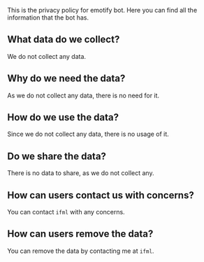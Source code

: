This is the privacy policy for emotify bot. Here you can find all the information that the bot has.

## What data do we collect?

We do not collect any data.

## Why do we need the data?

As we do not collect any data, there is no need for it.

## How do we use the data?

Since we do not collect any data, there is no usage of it.

## Do we share the data?

There is no data to share, as we do not collect any.

## How can users contact us with concerns?

You can contact `ifml` with any concerns.

## How can users remove the data?

You can remove the data by contacting me at `ifml`.




